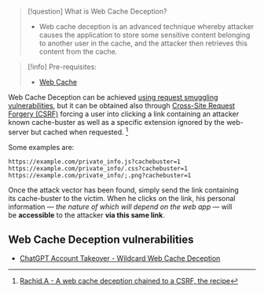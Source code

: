 >[!question] What is Web Cache Deception?
>-  Web cache deception is an advanced technique whereby attacker causes the application to store some sensitive content belonging to another user in the cache, and the attacker then retrieves this content from the cache.

>[!info] Pre-requisites:
>- [Web Cache](Web%20Cache.md)

Web Cache Deception can be achieved [using request smuggling vulnerabilities](Exploiting%20HTTP%20Request%20Smuggling.md#Using%20request%20smuggling%20to%20perform%20web%20cache%20poisoning), but it can be obtained also through [Cross-Site Request Forgery (CSRF)](Cross-Site%20Request%20Forgery%20(CSRF).md) forcing a user into clicking a link containing an attacker known cache-buster as well as a specific extension ignored by the web-server but cached when requested. [^deception1]

[^deception1]: [Rachid.A - A web cache deception chained to a CSRF, the recipe](../../Readwise/Articles/Rachid.A%20-%20A%20web%20cache%20deception%20chained%20to%20a%20CSRF,%20the%20recipe.md#^972f41)

Some examples are:
```http
https://example.com/private_info.js?cachebuster=1
https://example.com/private_info/.css?cachebuster=1
https://example.com/private_info/;.png?cachebuster=1
```

Once the attack vector has been found, simply send the link containing its cache-buster to the victim. When he clicks on the link, his personal information — _the nature of which will depend on the web app_ — will be **accessible** to the attacker **via this same link**.

## Web Cache Deception vulnerabilities
- [ChatGPT Account Takeover - Wildcard Web Cache Deception](../../Readwise/Articles/Harel%20Security%20Research%20-%20ChatGPT%20Account%20Takeover%20-%20Wildcard%20Web%20Cache%20Deception.md)
